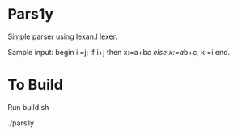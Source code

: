 # Pars1y

Simple parser using lexan.l lexer.

Sample input: begin i:=j; if i+j then x:=a+b*c else x:=a*b+c; k:=i end.

# To Build

Run build.sh

./pars1y